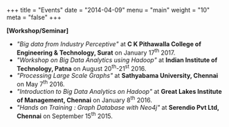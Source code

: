 +++
title = "Events"
date = "2014-04-09"
menu = "main"
weight = "10"
meta = "false"
+++


**[Workshop/Seminar]**

+ *"Big data from Industry Perceptive"* at **C K Pithawalla College of Engineering & Technology, Surat** on January 17<sup>th</sup> 2017.
+ *"Workshop on Big Data Analytics using Hadoop"* at **Indian Institute of Technology, Patna** on August 20<sup>th</sup>-21<sup>st</sup> 2016.
+ *"Processing Large Scale Graphs"* at **Sathyabama University, Chennai** on May 7<sup>th</sup> 2016.
+ *"Introduction to Big Data Analytics on Hadoop"* at **Great Lakes Institute of Management, Chennai** on January 8<sup>th</sup> 2016.
+ *"Hands on Training : Graph Database with Neo4j"* at **Serendio Pvt Ltd, Chennai** on September 15<sup>th</sup> 2015.
